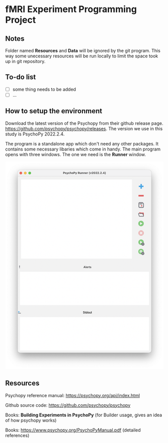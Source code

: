 # fMRI Experiment Programming Project
## Notes

Folder named **Resources** and **Data** will be ignored by the git program. This way some unecessary resources will be run locally to limit the space took up in git repository.


## To-do list

- [ ] some thing needs to be added
- [ ] ...

## How to setup the environment

Download the latest version of the Psychopy from their github release page. https://github.com/psychopy/psychopy/releases. The version we use in this study is PsychoPy 2022.2.4.

The program is a standalone app which don't need any other packages. It contains some necessary libaries which come in handy. The main program opens with three windows. The one we need is the **Runner** window.

![runner_picture.png](https://github.com/ChengranAA/fmri_project_um/blob/main/README.assets/runner_picture.png?raw=true)

## Resources

Psychopy reference manual: https://psychopy.org/api/index.html

Github source code: https://github.com/psychopy/psychopy

Books: **Building Experiments in PsychoPy** (for Builder usage, gives an idea of how psychopy works)

Books: https://www.psychopy.org/PsychoPyManual.pdf (detailed references)
